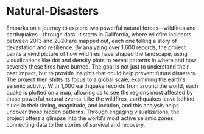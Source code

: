 # Natural-Disasters 

Embarks on a journey to explore two powerful natural forces—wildfires and earthquakes—through data. It starts in California, where wildfire incidents between 2013 and 2020 are mapped out, each one telling a story of devastation and resilience. By analyzing over 1,600 records, the project paints a vivid picture of how wildfires have shaped the landscape, using visualizations like dot and density plots to reveal patterns in where and how severely these fires have burned. The goal is not just to understand their past impact, but to provide insights that could help prevent future disasters. The project then shifts its focus to a global scale, examining the earth's seismic activity. With 1,000 earthquake records from around the world, each quake is plotted on a map, allowing us to see the regions most affected by these powerful natural events. Like the wildfires, earthquakes leave behind clues in their timing, magnitude, and location, and this analysis helps uncover those hidden patterns. Through engaging visualizations, the project offers a glimpse into the world’s most active seismic zones, connecting data to the stories of survival and recovery.
